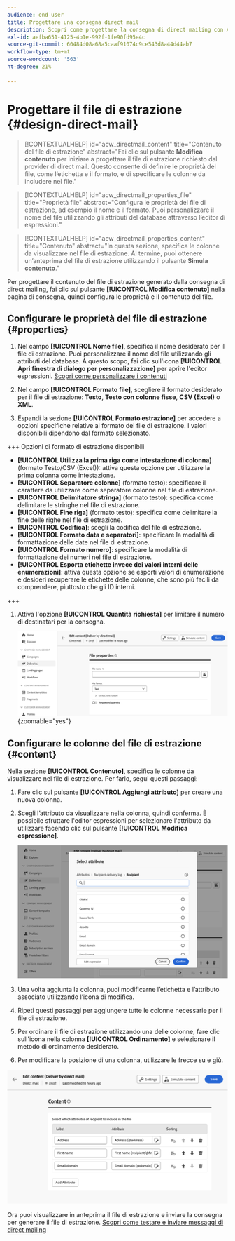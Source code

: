 ```yaml
---
audience: end-user
title: Progettare una consegna direct mail
description: Scopri come progettare la consegna di direct mailing con Adobe Campaign Web
exl-id: aefba651-4125-4b1e-992f-1fe90fd95e4c
source-git-commit: 60484d08a68a5caaf91074c9ce543d8a44d44ab7
workflow-type: tm+mt
source-wordcount: '563'
ht-degree: 21%

---
```


# Progettare il file di estrazione {#design-direct-mail}

>[!CONTEXTUALHELP]
>id="acw_directmail_content"
>title="Contenuto del file di estrazione"
>abstract="Fai clic sul pulsante **Modifica contenuto** per iniziare a progettare il file di estrazione richiesto dal provider di direct mail. Questo consente di definire le proprietà del file, come l’etichetta e il formato, e di specificare le colonne da includere nel file."

>[!CONTEXTUALHELP]
>id="acw_directmail_properties_file"
>title="Proprietà file"
>abstract="Configura le proprietà del file di estrazione, ad esempio il nome e il formato. Puoi personalizzare il nome del file utilizzando gli attributi del database attraverso l’editor di espressioni."

>[!CONTEXTUALHELP]
>id="acw_directmail_properties_content"
>title="Contenuto"
>abstract="In questa sezione, specifica le colonne da visualizzare nel file di estrazione. Al termine, puoi ottenere un’anteprima del file di estrazione utilizzando il pulsante **Simula contenuto**."

Per progettare il contenuto del file di estrazione generato dalla consegna di direct mailing, fai clic sul pulsante **[!UICONTROL Modifica contenuto]** nella pagina di consegna, quindi configura le proprietà e il contenuto del file.

## Configurare le proprietà del file di estrazione {#properties}

1. Nel campo **[!UICONTROL Nome file]**, specifica il nome desiderato per il file di estrazione. Puoi personalizzare il nome del file utilizzando gli attributi del database. A questo scopo, fai clic sull&#39;icona **[!UICONTROL Apri finestra di dialogo per personalizzazione]** per aprire l&#39;editor espressioni. [Scopri come personalizzare i contenuti](../personalization/personalize.md)

1. Nel campo **[!UICONTROL Formato file]**, scegliere il formato desiderato per il file di estrazione: **Testo**, **Testo con colonne fisse**, **CSV (Excel)** o **XML**.

1. Espandi la sezione **[!UICONTROL Formato estrazione]** per accedere a opzioni specifiche relative al formato del file di estrazione. I valori disponibili dipendono dal formato selezionato.

+++ Opzioni di formato di estrazione disponibili

   * **[!UICONTROL Utilizza la prima riga come intestazione di colonna]** (formato Testo/CSV (Excel)): attiva questa opzione per utilizzare la prima colonna come intestazione.
   * **[!UICONTROL Separatore colonne]** (formato testo): specificare il carattere da utilizzare come separatore colonne nel file di estrazione.
   * **[!UICONTROL Delimitatore stringa]** (formato testo): specifica come delimitare le stringhe nel file di estrazione.
   * **[!UICONTROL Fine riga]** (formato testo): specifica come delimitare la fine delle righe nel file di estrazione.
   * **[!UICONTROL Codifica]**: scegli la codifica del file di estrazione.
   * **[!UICONTROL Formato data e separatori]**: specificare la modalità di formattazione delle date nel file di estrazione.
   * **[!UICONTROL Formato numero]**: specificare la modalità di formattazione dei numeri nel file di estrazione.
   * **[!UICONTROL Esporta etichette invece dei valori interni delle enumerazioni]**: attiva questa opzione se esporti valori di enumerazione e desideri recuperare le etichette delle colonne, che sono più facili da comprendere, piuttosto che gli ID interni.

+++

1. Attiva l&#39;opzione **[!UICONTROL Quantità richiesta]** per limitare il numero di destinatari per la consegna.

   ![](assets/dm-content-details.png){zoomable="yes"}

## Configurare le colonne del file di estrazione {#content}

Nella sezione **[!UICONTROL Contenuto]**, specifica le colonne da visualizzare nel file di estrazione. Per farlo, segui questi passaggi:

1. Fare clic sul pulsante **[!UICONTROL Aggiungi attributo]** per creare una nuova colonna.
1. Scegli l’attributo da visualizzare nella colonna, quindi conferma. È possibile sfruttare l&#39;editor espressioni per selezionare l&#39;attributo da utilizzare facendo clic sul pulsante **[!UICONTROL Modifica espressione]**.

   ![](assets/dm-add-attribute.png)

1. Una volta aggiunta la colonna, puoi modificarne l’etichetta e l’attributo associato utilizzando l’icona di modifica.
1. Ripeti questi passaggi per aggiungere tutte le colonne necessarie per il file di estrazione.
1. Per ordinare il file di estrazione utilizzando una delle colonne, fare clic sull&#39;icona nella colonna **[!UICONTROL Ordinamento]** e selezionare il metodo di ordinamento desiderato.
1. Per modificare la posizione di una colonna, utilizzare le frecce su e giù.

![](assets/dm-content-attributes.png)

Ora puoi visualizzare in anteprima il file di estrazione e inviare la consegna per generare il file di estrazione. [Scopri come testare e inviare messaggi di direct mailing](send-direct-mail.md)
